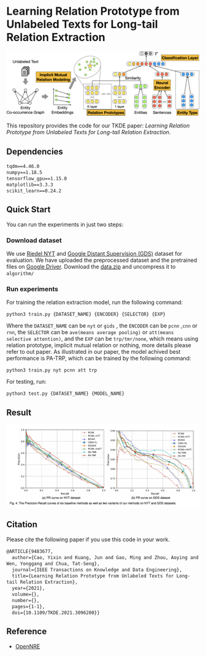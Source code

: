 # Learning Relation Prototype from Unlabeled Texts for Long-tail Relation Extraction

![Overview of Our proposed model](./figure/framework.png)





This repository provides the code for our TKDE paper: *Learning Relation Prototype from Unlabeled Texts for Long-tail Relation Extraction*.

## Dependencies

```
tqdm==4.46.0
numpy==1.18.5
tensorflow_gpu==1.15.0
matplotlib==3.3.3
scikit_learn==0.24.2
```



## Quick Start

You can run the experiments in just two steps:

### Download dataset

We use  [Riedel NYT](http://iesl.cs.umass.edu/riedel/ecml/) and [Google Distant Supervision (GDS)](https://arxiv.org/pdf/1804.06987.pdf) dataset for evaluation. We have uploaded the preprocessed dataset and the pretrained files on [Google Driver](https://drive.google.com/file/d/1b6a7Rzf0GGfvwyhlv-OTyd4lqfKkdvAD/view?usp=sharing). Download the [data.zip](https://drive.google.com/file/d/1b6a7Rzf0GGfvwyhlv-OTyd4lqfKkdvAD/view?usp=sharing) and uncompress it to `algorithm/`

### Run experiments

For training the relation extraction model, run the following command:

```shell
python3 train.py {DATASET_NAME} {ENCODER} {SELECTOR} {EXP}
```

Where the `DATASET_NAME` can be `nyt` or `gids` , the  `ENCODER` can be `pcnn` ,`cnn`  or `rnn`, the  `SELECTOR` can be `ave(means average pooling)` or `att(means selective attention)`, and the `EXP` can be `trp/tmr/none`, which means using relation prototype,  implicit mutual relation or nothing, more details please refer to out paper. As illustrated in our paper, the model achived best performance is PA-TRP, which can be trained by the following command:

```shell
python3 train.py nyt pcnn att trp
```

For testing, run:

```
python3 test.py {DATASET_NAME} {MODEL_NAME}
```



## Result

![](figure/result.jpeg)

## Citation
Please cite the following paper if you use this code in your work.
```
@ARTICLE{9483677,
  author={Cao, Yixin and Kuang, Jun and Gao, Ming and Zhou, Aoying and Wen, Yonggang and Chua, Tat-Seng},
  journal={IEEE Transactions on Knowledge and Data Engineering}, 
  title={Learning Relation Prototype from Unlabeled Texts for Long-tail Relation Extraction}, 
  year={2021},
  volume={},
  number={},
  pages={1-1},
  doi={10.1109/TKDE.2021.3096200}}
```


## Reference

* [OpenNRE](https://github.com/thunlp/OpenNRE/tree/tensorflow)
